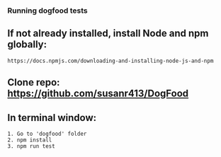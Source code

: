 ### Running dogfood tests

## If not already installed, install Node and npm globally:
	https://docs.npmjs.com/downloading-and-installing-node-js-and-npm

## Clone repo: https://github.com/susanr413/DogFood

## In terminal window:
	1. Go to 'dogfood' folder
	2. npm install
	3. npm run test